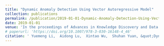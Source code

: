 ```yaml
---
title: "Dynamic Anomaly Detection Using Vector Autoregressive Model"
collection: publications
permalink: /publication/2019-01-01-Dynamic-Anomaly-Detection-Using-Vector-Autoregressive-Model
date: 2019-01-01
venue: 'In the proceedings of Advances in Knowledge Discovery and Data Mining - 23rd Pacific-Asia Conference, PAKDD'
# paperurl: 'https://doi.org/10.1007/978-3-030-16148-4_46'
citation: ' Yuemeng Li,  Aidong Lu,  Xintao Wu,  Shuhan Yuan, &quot;Dynamic Anomaly Detection Using Vector Autoregressive Model.&quot; In the proceedings of Advances in Knowledge Discovery and Data Mining - 23rd Pacific-Asia Conference, PAKDD, 2019.'
---
```

<!-- [Access paper here](https://doi.org/10.1007/978-3-030-16148-4_46){:target="_blank"} -->
